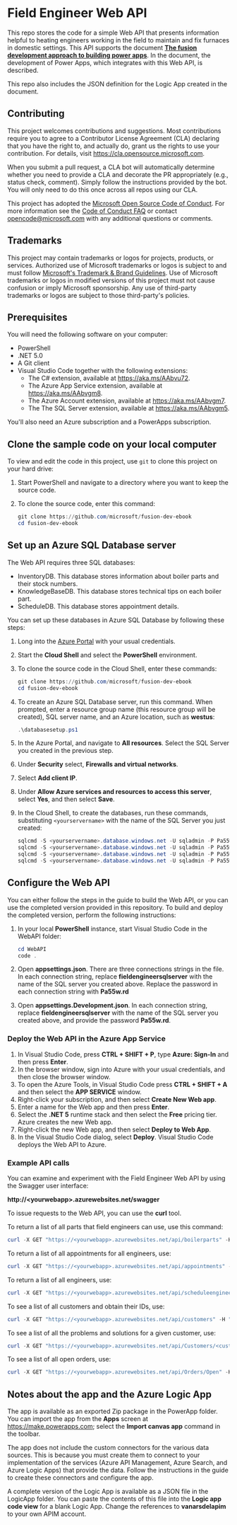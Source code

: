 # Field Engineer Web API

This repo stores the code for a simple Web API that presents information helpful to heating engineers working in the field to maintain and fix furnaces in domestic settings. This API supports the document **[The fusion development approach to building power apps](https://docs.microsoft.com/en-gb/powerapps/guidance/fusion-dev-ebook/)**. In the document, the development of Power Apps, which integrates with this Web API, is described.

This repo also includes the JSON definition for the Logic App created in the document.

## Contributing

This project welcomes contributions and suggestions.  Most contributions require you to agree to a
Contributor License Agreement (CLA) declaring that you have the right to, and actually do, grant us
the rights to use your contribution. For details, visit https://cla.opensource.microsoft.com.

When you submit a pull request, a CLA bot will automatically determine whether you need to provide
a CLA and decorate the PR appropriately (e.g., status check, comment). Simply follow the instructions
provided by the bot. You will only need to do this once across all repos using our CLA.

This project has adopted the [Microsoft Open Source Code of Conduct](https://opensource.microsoft.com/codeofconduct/).
For more information see the [Code of Conduct FAQ](https://opensource.microsoft.com/codeofconduct/faq/) or
contact [opencode@microsoft.com](mailto:opencode@microsoft.com) with any additional questions or comments.

## Trademarks

This project may contain trademarks or logos for projects, products, or services. Authorized use of Microsoft 
trademarks or logos is subject to and must follow 
[Microsoft's Trademark & Brand Guidelines](https://www.microsoft.com/en-us/legal/intellectualproperty/trademarks/usage/general).
Use of Microsoft trademarks or logos in modified versions of this project must not cause confusion or imply Microsoft sponsorship.
Any use of third-party trademarks or logos are subject to those third-party's policies.

## Prerequisites

You will need the following software on your computer:

- PowerShell
- .NET 5.0
- A Git client
- Visual Studio Code together with the following extensions:
    - The C# extension, available at https://aka.ms/AAbvu72.  
    - The Azure App Service extension, available at https://aka.ms/AAbvgm8. 
    - The Azure Account extension, available at https://aka.ms/AAbvgm7.  
    - The The SQL Server extension, available at https://aka.ms/AAbvgm5.  


You'll also need an Azure subscription and a PowerApps subscription.

## Clone the sample code on your local computer

To view and edit the code in this project, use `git` to clone this project on your hard drive:

1. Start PowerShell and navigate to a directory where you want to keep the source code.
1. To clone the source code, enter this command:

    ```powershell
    git clone https://github.com/microsoft/fusion-dev-ebook
    cd fusion-dev-ebook
    ```

## Set up an Azure SQL Database server

The Web API requires three SQL databases:

- InventoryDB. This database stores information about boiler parts and their stock numbers.
- KnowledgeBaseDB. This database stores technical tips on each boiler part.
- ScheduleDB. This database stores appointment details.

You can set up these databases in Azure SQL Database by following these steps:

1. Long into the [Azure Portal](https://portal.azure.com) with your usual credentials.
1. Start the **Cloud Shell** and select the **PowerShell** environment.
1. To clone the source code in the Cloud Shell, enter these commands:

    ```powershell
    git clone https://github.com/microsoft/fusion-dev-ebook
    cd fusion-dev-ebook
    ```

1. To create an Azure SQL Database server, run this command. When prompted, enter a resource group name (this resource group will be created), SQL server name, and an Azure location, such as **westus**:

    ```powershell
    .\databasesetup.ps1
    ```

1. In the Azure Portal, and navigate to **All resources**. Select the SQL Server you created in the previous step.
1. Under **Security** select, **Firewalls and virtual networks**.
1. Select **Add client IP**.
1. Under **Allow Azure services and resources to access this server**, select **Yes**, and then select **Save**.
1. In the Cloud Shell, to create the databases, run these commands, substituting `<yourservername>` with the name of the SQL Server you just created:

    ```powershell
    sqlcmd -S <yourservername>.database.windows.net -U sqladmin -P Pa55w.rd -i "./SQLScripts/CreateAllDBs.sql"
    sqlcmd -S <yourservername>.database.windows.net -U sqladmin -P Pa55w.rd -d InventoryDB -i "./SQLScripts/InventoryDB-setup.sql"
    sqlcmd -S <yourservername>.database.windows.net -U sqladmin -P Pa55w.rd -d KnowledgeDB -i "./SQLScripts/KnowledgeDB-setup.sql"
    sqlcmd -S <yourservername>.database.windows.net -U sqladmin -P Pa55w.rd -d SchedulesDB -i "./SQLScripts/SchedulesDB-setup.sql"
    ```

## Configure the Web API

You can either follow the steps in the guide to build the Web API, or you can use the completed version provided in this repository. To build and deploy the completed version, perform the following instructions:

1. In your local **PowerShell** instance, start Visual Studio Code in the WebAPI folder:

    ```powershell
    cd WebAPI
    code .
    ```

1. Open **appsettings.json**. There are three connections strings in the file. In each connection string, replace **fieldengineersqlserver** with the name of the SQL server you created above. Replace the password in each connection string with **Pa55w.rd**
1. Open **appsettings.Development.json**. In each connection string, replace **fieldengineersqlserver** with the name of the SQL server you created above, and provide the password **Pa55w.rd**.

### Deploy the Web API in the Azure App Service

1. In Visual Studio Code, press **CTRL + SHIFT + P**, type **Azure: Sign-In** and then press **Enter**.
1. In the browser window, sign into Azure with your usual credentials, and then close the browser window.
1. To open the Azure Tools, in Visual Studio Code press **CTRL + SHIFT + A** and then select the **APP SERVICE** window.
1. Right-click your subscription, and then select **Create New Web app**.
1. Enter a name for the Web app and then press **Enter**.
1. Select the **.NET 5** runtime stack and then select the **Free** pricing tier. Azure creates the new Web app.
1. Right-click the new Web app, and then select **Deploy to Web App**.
1. In the Visual Studio Code dialog, select **Deploy**. Visual Studio Code deploys the Web API to Azure.

### Example API calls

You can examine and experiment with the Field Engineer Web API by using the Swagger user interface:

**http://&lt;yourwebapp&gt;.azurewebsites.net/swagger**

To issue requests to the Web API, you can use the **curl** tool.

To return a list of all parts that field engineers can use, use this command:

```powershell
curl -X GET "https://<yourwebapp>.azurewebsites.net/api/boilerparts" -H "accept: text/plain"
```

To return a list of all appointments for all engineers, use:

```powershell
curl -X GET "https://<yourwebapp>.azurewebsites.net/api/appointments" -H "accept: text/plain"
```

To return a list of all engineers, use:

```powershell
curl -X GET "https://<yourwebapp>.azurewebsites.net/api/scheduleengineer" -H "accept: text/plain"
```

To see a list of all customers and obtain their IDs, use:

```powershell
curl -X GET "https://<yourwebapp>.azurewebsites.net/api/customers" -H "accept: text/plain"
```

To see a list of all the problems and solutions for a given customer, use:

```powershell
curl -X GET "https://<yourwebapp>.azurewebsites.net/api/Customers/<customersid>/Notes" -H  "accept: text/plain"
```

To see a list of all open orders, use:

```powershell
curl -X GET "https://<yourwebapp>.azurewebsites.net/api/Orders/Open" -H  "accept: text/plain"
```

## Notes about the app and the Azure Logic App

The app is available as an exported Zip package in the PowerApp folder. You can import the app from the **Apps** screen at https://make.powerapps.com; select the **Import canvas app** command in the toolbar.

The app does not include the custom connectors for the various data sources. This is because you must create them to connect to your implementation of the services (Azure API Management, Azure Search, and Azure Logic Apps) that provide the data. Follow the instructions in the guide to create these connectors and configure the app.

A complete version of the Logic App is available as a JSON file in the LogicApp folder. You can paste the contents of this file into the **Logic app code view** for a blank Logic App. Change the references to **vanarsdelapim** to your own APIM account.
